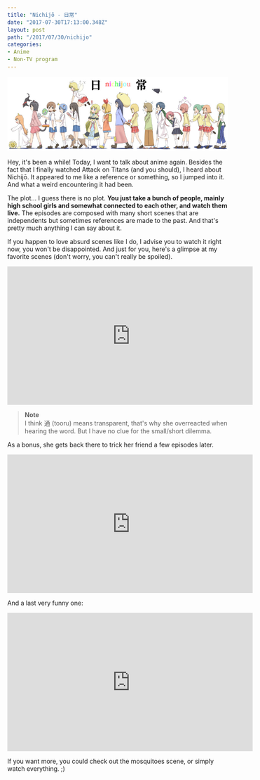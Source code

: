 ```yaml
---
title: "Nichijō - 日常"
date: "2017-07-30T17:13:00.348Z"
layout: post
path: "/2017/07/30/nichijo"
categories:
- Anime
- Non-TV program
---
```

![Nichijo Cover](nichijo-cover.jpg)

Hey, it's been a while! Today, I want to talk about anime again. Besides the fact that I finally watched Attack on Titans (and you should), I heard about Nichijō. It appeared to me like a reference or something, so I jumped into it. And what a weird encountering it had been.

The plot... I guess there is no plot. **You just take a bunch of people, mainly high school girls and somewhat connected to each other, and watch them live.** The episodes are composed with many short scenes that are independents but sometimes references are made to the past. And that's pretty much anything I can say about it.

If you happen to love absurd scenes like I do, I advise you to watch it right now, you won't be disappointed. And just for you, here's a glimpse at my favorite scenes (don't worry, you can't really be spoiled).

<iframe style="margin: auto; display: block;" width="560" height="315" src="https://www.youtube-nocookie.com/embed/DcQFBdLNvZU" frameborder="0" allowfullscreen></iframe>

> **Note**  
> I think 通 (tooru) means transparent, that's why she overreacted when hearing the word. But I have no clue for the small/short dilemma.

As a bonus, she gets back there to trick her friend a few episodes later.

<iframe style="margin: auto; display: block;" width="560" height="315" src="https://www.youtube-nocookie.com/embed/kAzTxzEeptM" frameborder="0" allowfullscreen></iframe>

And a last very funny one:

<iframe style="margin: auto; display: block;" width="560" height="315" src="https://www.youtube-nocookie.com/embed/ssmbYqbuP4E" frameborder="0" allowfullscreen></iframe>

If you want more, you could check out the mosquitoes scene, or simply watch everything. ;)
